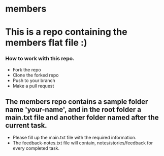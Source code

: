# members

# This is a repo containing the members flat file :)

### How to work with this repo.

- Fork the repo
- Clone the forked repo
- Push to your branch
- Make a pull request

## The members repo contains a sample folder name 'your-name', and in the root folder a main.txt file and another folder named after the current task.

- Please fill up the main.txt file with the required information.
- The feedback-notes.txt file will contain, notes/stories/feedback for every completed task.
